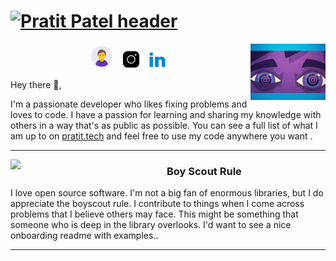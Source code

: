 # [![Pratit Patel header](https://www.pratit.tech/assets/img/profile.JPG)](https://www.pratit.tech/)

<p>
  <a href="https://github.com/pratit1997"><img width="120" align='right' src="https://github.com/pratit1997/pratit1997/blob/main/icons/eyes.gif"></a>
</p>

<p align='center'>
<a href="https://www.pratit.tech/"><img height="40" src="https://github.com/pratit1997/pratit1997/blob/main/icons/me_icon.gif"></a>&nbsp;&nbsp;
<a href="https://www.instagram.com/pratit1997/"><img height="30" src="https://github.com/pratit1997/pratit1997/blob/main/icons/insta.gif"></a>&nbsp;&nbsp;
<a href="https://www.linkedin.com/in/pratit-patel/#"><img height="30" src="https://github.com/pratit1997/pratit1997/blob/main/icons/linkein_icon.gif"></a>&nbsp;&nbsp;
</p>


Hey there 👋,

I'm a passionate developer who likes fixing problems and loves to code. I have a passion for learning and sharing my knowledge with others in a way that's as public as possible.  You can see a full list of what I am up to on [pratit.tech](pratit.tech) and feel free to use my code anywhere you want .

  ---
 
 <p>
  <img width="250" align='left' src="https://github.com/WaylonWalker/WaylonWalker/blob/main/icon/hacktoberfest.png?raw=true">
</p>
 
### Boy Scout Rule

I love open source software. I'm not a big fan of enormous libraries, but I do appreciate the boyscout rule. I contribute to things when I come across problems that I believe others may face. This might be something that someone who is deep in the library overlooks. I'd want to see a nice onboarding readme with examples..

 ---

<!-- <p>
  <a href="https://pratit.tech/latest"><img width="300" align='right' src="https://pratit.tech/latest.png?raw=true"></a>
</p> -->

<!-- ### My Digital Garden 🌱

I write regular blog posts, most of which you will find on my personal website [pratit.tech](https://pratit.tech) and [dev.to/waylonwalker](https://dev.to/waylonwalker).

I write about things I am familiar with, things that trip up folks that I mentor, and things that I am learning.  Day to day I make things with **data** using **python** and **javascript**.  -->

<!-- [Latest Post 👉](https://www.pratit.tech/blog.html) -->

<!-- <details>
 <summary><strong>other favorite posts</strong></summary>
 <a href="https://pratit.tech/blog/eight-years-cat/"><img width="400" src="https://images.pratit.tech/eight-years-cat-og.png?raw=true"></a>
 <a href="https://pratit.tech/blog/what-are-github-actions/"><img width="400" src="https://images.pratit.tech/what-are-github-actions-og.png?raw=true"></a>
 
</details> -->
<!-- 
💌 Sign up for my [newsletter](https://www.pratit.tech/blog.html) -->
<!-- 
---
<!-- 
### <img height="30" style="border-radius:50%" src="https://github.com/WaylonWalker/WaylonWalker/blob/main/icon/twitter.png?raw=true"> Latest Followers


<!--
## <img height="30" style="border-radius:50%" src="https://github.com/WaylonWalker/WaylonWalker/blob/main/icon/twitter.png?raw=true"> Latest Followers _258_

<a href='https://twitter.com/natterstefan'>
  <img style="border-radius:50%" align="left" src='https://pbs.twimg.com/profile_images/1255562113629802498/nTk-e7L5_normal.jpg' />
</a>

<a href='https://twitter.com/natterstefan'>
    Stefan Natter 🇦🇹👋🏻
</a>

I am interested in and talking about JavaScript, ReactJS, CSS, and Software Engineering ♥️ | 📧 https://t.co/Jpwh9TFgNx (🐈🐈 🤵👰🏻 🇦🇹)

<h2></h2><a href='https://twitter.com/commanderquest'>
  <img style="border-radius:50%" align="left" src='https://pbs.twimg.com/profile_images/1243185628864528384/eFnPWZyC_normal.jpg' />
</a>

<a href='https://twitter.com/commanderquest'>
    Commander Quest
</a>

On a mission to the furthest frontiers of tech and talent. 
Follow my adventures at Club Freelance's Mission Control Center 👉 https://t.co/D4k36nU2at

<h2></h2><a href='https://twitter.com/benjaminwardcom'>
  <img style="border-radius:50%" align="left" src='https://pbs.twimg.com/profile_images/1283469746055385088/sr9ZExwG_normal.jpg' />
</a>

<a href='https://twitter.com/benjaminwardcom'>
    Benjamin Ward
</a>

software engineer, dev coach, Star Wars fanatic, learning enthusiast, host of the Download Knowledge Podcast https://t.co/V2bIR93cQW

<h2></h2><a href='https://twitter.com/tucker_dev'>
  <img style="border-radius:50%" align="left" src='https://pbs.twimg.com/profile_images/1284727066160705536/VhioFBZE_normal.jpg' />
</a>

<a href='https://twitter.com/tucker_dev'>
    James Tucker
</a>

software engineer at @soonastudios. career switcher. vue + rails. tweeting about tech, books, startups, and big ideas. writing @ https://t.co/SPyap1XFWD. he/him

<h2></h2><a href='https://twitter.com/BenGuthmiller'>
  <img style="border-radius:50%" align="left" src='https://pbs.twimg.com/profile_images/1284966756906409984/MR0a9hi2_normal.jpg' />
</a>

<a href='https://twitter.com/BenGuthmiller'>
    Ben Guthmiller
</a>

Data and Analytics Leader @IBM | Minnesota State Alum | #Technologist | #Investor | Tweets are my own opinions

<!-- <h2></h2>
-->
<!-- <p align='center'> -->
<!-- <img align='center' src="https://visitor-badge.glitch.me/badge?page_id=waylonwalker.visitor-badge"> -->
 <!-- <p/>
<div align="center">
	<br>
	<a href="https://raw.githubusercontent.com/WaylonWalker/waylonwalker/main/follower.svg">
		<img src="follower.svg" width="800" height="140">
	</a>
</div> --> 

<!-- ## Stargazers

[![Stargazers repo roster for @waylonwalker/waylonwalker](https://reporoster.com/stars/waylonwalker/waylonwalker)](https://github.com/waylonwalker/waylonwalker/stargazers)
 <!-- -->